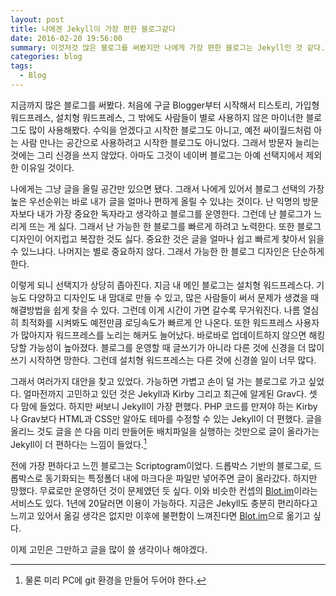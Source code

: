 ```yaml
---
layout: post
title: 나에겐 Jekyll이 가장 편한 블로그같다
date: 2016-02-20 19:56:00
summary: 이것저것 많은 블로그를 써봤지만 나에게 가장 편한 블로그는 Jekyll인 것 같다.
categories: blog
tags:
  - Blog
---
```


지금까지 많은 블로그를 써봤다. 처음에 구글 Blogger부터 시작해서 티스토리, 가입형 워드프레스, 설치형 워드프레스, 그 밖에도 사람들이 별로 사용하지 않은 마이너한 블로그도 많이 사용해봤다. 수익을 얻겠다고 시작한 블로그도 아니고, 예전 싸이월드처럼 아는 사람 만나는 공간으로 사용하려고 시작한 블로그도 아니었다. 그래서 방문자 늘리는 것에는 그리 신경을 쓰지 않았다. 아마도 그것이 네이버 블로그는 아예 선택지에서 제외한 이유일 것이다.

나에게는 그냥 글을 올릴 공간만 있으면 됐다. 그래서 나에게 있어서 블로그 선택의 가장 높은 우선순위는 바로 내가 글을 얼마나 편하게 올릴 수 있냐는 것이다. 난 익명의 방문자보다 내가 가장 중요한 독자라고 생각하고 블로그를 운영한다. 그런데 난 블로그가 느리게 뜨는 게 싫다. 그래서 난 가능한 한 블로그를 빠르게 하려고 노력한다. 또한 블로그 디자인이 어지럽고 복잡한 것도 싫다. 중요한 것은 글을 얼마나 쉽고 빠르게 찾아서 읽을 수 있느냐다. 나머지는 별로 중요하지 않다. 그래서 가능한 한 블로그 디자인은 단순하게 한다.

이렇게 되니 선택지가 상당히 좁아진다. 지금 내 메인 블로그는 설치형 워드프레스다. 기능도 다양하고 디자인도 내 맘대로 만들 수 있고, 많은 사람들이 써서 문제가 생겼을 때 해결방법을 쉽게 찾을 수 있다. 그런데 이게 시간이 가면 갈수록 무거워진다. 나름 열심히 최적화를 시켜봐도 예전만큼 로딩속도가 빠르게 안 나온다. 또한 워드프레스 사용자가 많아지자 워드프레스를 노리는 해커도 늘어났다. 바로바로 업데이트하지 않으면 해킹 당할 가능성이 높아졌다. 블로그를 운영할 때 글쓰기가 아니라 다른 것에 신경을 더 많이 쓰기 시작하면 망한다. 그런데 설치형 워드프레스는 다른 것에 신경쓸 일이 너무 많다.

그래서 여러가지 대안을 찾고 있었다. 가능하면 가볍고 손이 덜 가는 블로그로 가고 싶었다. 얼마전까지 고민하고 있던 것은 Jekyll과 Kirby 그리고 최근에 알게된 Grav다. 셋 다 맘에 들었다. 하지만 써보니 Jekyll이 가장 편했다. PHP 코드를 만져야 하는 Kirby나 Grav보다 HTML과 CSS만 알아도 테마를 수정할 수 있는 Jekyll이 더 편했다. 글을 올리느 것도 글을 쓴 다음 미리 만들어둔 배치파일을 실행하는 것만으로 글이 올라가는 Jekyll이 더 편하다는 느낌이 들었다.[^1]

전에 가장 편하다고 느낀 블로그는 Scriptogram이었다. 드롭박스 기반의 블로그로, 드롭박스로 동기화되는 특정폴더 내에 마크다운 파일만 넣어주면 글이 올라갔다. 하지만 망했다. 무료로만 운영하던 것이 문제였던 듯 싶다. 이와 비슷한 컨셉의 [Blot.im](https://blot.im/)이라는 서비스도 있다. 1년에 20달러면 이용이 가능하다. 지금은 Jekyll도 충분히 편리하다고 느끼고 있어서 옮길 생각은 없지만 이후에 불편함이 느껴진다면 [Blot.im](https://blot.im/)으로 옮기고 싶다.

이제 고민은 그만하고 글을 많이 쓸 생각이나 해야겠다.




[^1]: 물론 미리 PC에 git 환경을 만들어 두어야 한다.